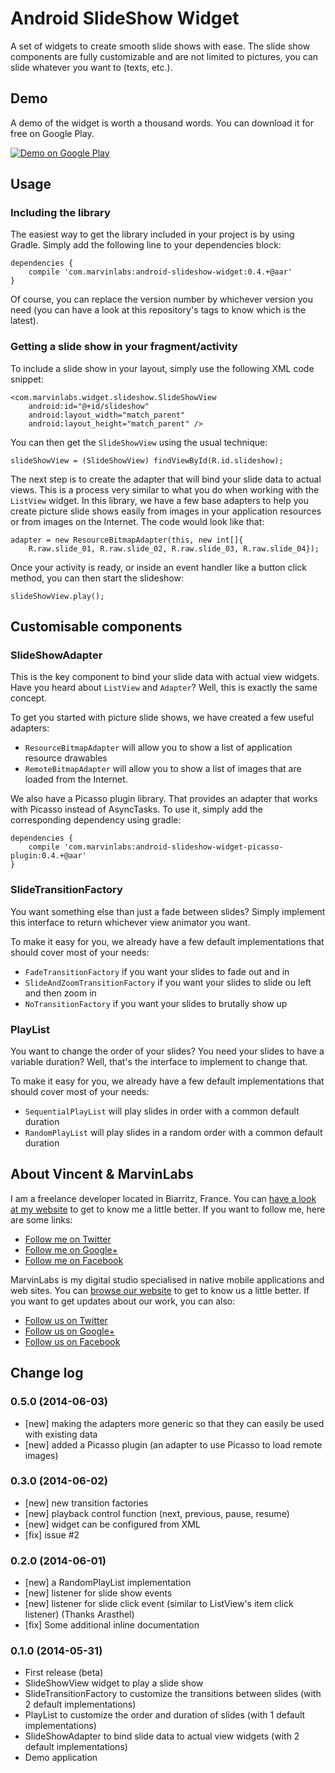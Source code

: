 Android SlideShow Widget
========================

A set of widgets to create smooth slide shows with ease. The slide show components are fully 
customizable and are not limited to pictures, you can slide whatever you want to (texts, etc.).

## Demo

A demo of the widget is worth a thousand words. You can download it for free on Google Play.

<a href="https://play.google.com/store/apps/details?id=com.marvinlabs.widget.slideshow.demo">
  <img alt="Demo on Google Play"
         src="http://developer.android.com/images/brand/en_generic_rgb_wo_60.png" />
</a>

## Usage

### Including the library

The easiest way to get the library included in your project is by using Gradle. Simply add the 
following line to your dependencies block:

    dependencies {
        compile 'com.marvinlabs:android-slideshow-widget:0.4.+@aar'
    }
    
Of course, you can replace the version number by whichever version you need (you can have a look at 
this repository's tags to know which is the latest).

### Getting a slide show in your fragment/activity

To include a slide show in your layout, simply use the following XML code snippet:

    <com.marvinlabs.widget.slideshow.SlideShowView
        android:id="@+id/slideshow"
        android:layout_width="match_parent"
        android:layout_height="match_parent" />

You can then get the `SlideShowView` using the usual technique:

    slideShowView = (SlideShowView) findViewById(R.id.slideshow);

The next step is to create the adapter that will bind your slide data to actual views. This is a 
process very similar to what you do when working with the `ListView` widget. In this library, 
we have a few base adapters to help you create picture slide shows easily from images in your
application resources or from images on the Internet. The code would look like that:

    adapter = new ResourceBitmapAdapter(this, new int[]{
        R.raw.slide_01, R.raw.slide_02, R.raw.slide_03, R.raw.slide_04});

Once your activity is ready, or inside an event handler like a button click method, you can then 
start the slideshow:

    slideShowView.play();

## Customisable components

### SlideShowAdapter

This is the key component to bind your slide data with actual view widgets. Have you heard about 
`ListView` and `Adapter`? Well, this is exactly the same concept. 

To get you started with picture slide shows, we have created a few useful adapters:

  - `ResourceBitmapAdapter` will allow you to show a list of application resource drawables
  - `RemoteBitmapAdapter` will allow you to show a list of images that are loaded from the 
    Internet.
    
We also have a Picasso plugin library. That provides an adapter that works with Picasso instead of
AsyncTasks. To use it, simply add the corresponding dependency using gradle:

    dependencies {
        compile 'com.marvinlabs:android-slideshow-widget-picasso-plugin:0.4.+@aar'
    }
    
### SlideTransitionFactory

You want something else than just a fade between slides? Simply implement this interface to return 
whichever view animator you want. 

To make it easy for you, we already have a few default implementations that should cover most of 
your needs:
 
  - `FadeTransitionFactory` if you want your slides to fade out and in
  - `SlideAndZoomTransitionFactory` if you want your slides to slide ou left and then zoom in
  - `NoTransitionFactory`  if you want your slides to brutally show up

### PlayList

You want to change the order of your slides? You need your slides to have a variable duration? 
Well, that's the interface to implement to change that. 

To make it easy for you, we already have a few default implementations that should cover most of 
your needs:

  - `SequentialPlayList` will play slides in order with a common default duration
  - `RandomPlayList` will play slides in a random order with a common default duration

## About Vincent & MarvinLabs

I am a freelance developer located in Biarritz, France. You can 
[have a look at my website](http://vincentprat.info) to get to know me a little better. If you want 
to follow me, here are some links:

* [Follow me on Twitter](http://twitter.com/vpratfr)
* [Follow me on Google+](https://plus.google.com/+VincentPrat)
* [Follow me on Facebook](http://www.facebook.com/vpratfr)

MarvinLabs is my digital studio specialised in native mobile applications and web sites. You can 
[browse our website](http://www.marvinlabs.com) to get to know us a little better. If you want to 
get updates about our work, you can also:

* [Follow us on Twitter](http://twitter.com/marvinlabs)
* [Follow us on Google+](https://plus.google.com/+Marvinlabs)
* [Follow us on Facebook](http://www.facebook.com/studio.marvinlabs)

## Change log

### 0.5.0 (2014-06-03)

  - [new] making the adapters more generic so that they can easily be used with existing data
  - [new] added a Picasso plugin (an adapter to use Picasso to load remote images)

### 0.3.0 (2014-06-02)

  - [new] new transition factories
  - [new] playback control function (next, previous, pause, resume)
  - [new] widget can be configured from XML
  - [fix] issue #2

### 0.2.0 (2014-06-01)

  - [new] a RandomPlayList implementation
  - [new] listener for slide show events
  - [new] listener for slide click event (similar to ListView's item click listener) (Thanks 
    Arasthel)
  - [fix] Some additional inline documentation
  
### 0.1.0 (2014-05-31)

  - First release (beta)
  - SlideShowView widget to play a slide show
  - SlideTransitionFactory to customize the transitions between slides (with 2 default 
    implementations)
  - PlayList to customize the order and duration of slides (with 1 default implementations)
  - SlideShowAdapter to bind slide data to actual view widgets (with 2 default implementations)
  - Demo application